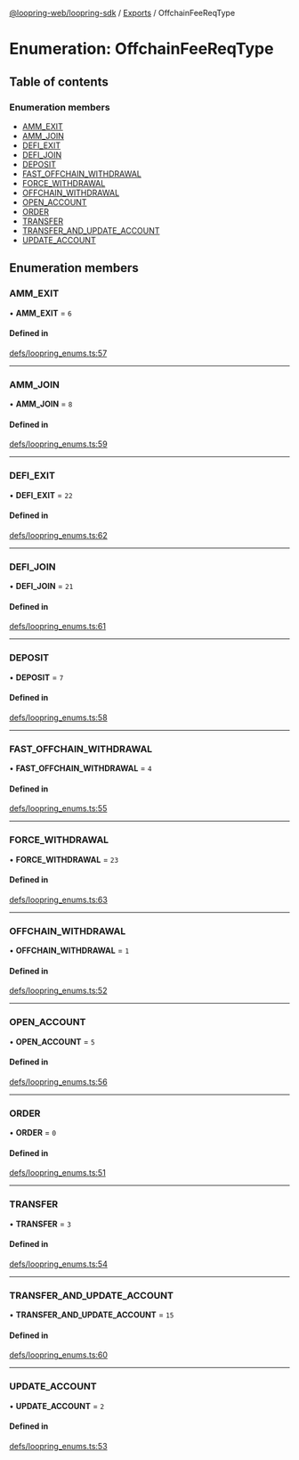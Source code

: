 [@loopring-web/loopring-sdk](../README.md) / [Exports](../modules.md) / OffchainFeeReqType

# Enumeration: OffchainFeeReqType

## Table of contents

### Enumeration members

- [AMM\_EXIT](OffchainFeeReqType.md#amm_exit)
- [AMM\_JOIN](OffchainFeeReqType.md#amm_join)
- [DEFI\_EXIT](OffchainFeeReqType.md#defi_exit)
- [DEFI\_JOIN](OffchainFeeReqType.md#defi_join)
- [DEPOSIT](OffchainFeeReqType.md#deposit)
- [FAST\_OFFCHAIN\_WITHDRAWAL](OffchainFeeReqType.md#fast_offchain_withdrawal)
- [FORCE\_WITHDRAWAL](OffchainFeeReqType.md#force_withdrawal)
- [OFFCHAIN\_WITHDRAWAL](OffchainFeeReqType.md#offchain_withdrawal)
- [OPEN\_ACCOUNT](OffchainFeeReqType.md#open_account)
- [ORDER](OffchainFeeReqType.md#order)
- [TRANSFER](OffchainFeeReqType.md#transfer)
- [TRANSFER\_AND\_UPDATE\_ACCOUNT](OffchainFeeReqType.md#transfer_and_update_account)
- [UPDATE\_ACCOUNT](OffchainFeeReqType.md#update_account)

## Enumeration members

### AMM\_EXIT

• **AMM\_EXIT** = `6`

#### Defined in

[defs/loopring_enums.ts:57](https://github.com/Loopring/loopring_sdk/blob/6d0be7c/src/defs/loopring_enums.ts#L57)

___

### AMM\_JOIN

• **AMM\_JOIN** = `8`

#### Defined in

[defs/loopring_enums.ts:59](https://github.com/Loopring/loopring_sdk/blob/6d0be7c/src/defs/loopring_enums.ts#L59)

___

### DEFI\_EXIT

• **DEFI\_EXIT** = `22`

#### Defined in

[defs/loopring_enums.ts:62](https://github.com/Loopring/loopring_sdk/blob/6d0be7c/src/defs/loopring_enums.ts#L62)

___

### DEFI\_JOIN

• **DEFI\_JOIN** = `21`

#### Defined in

[defs/loopring_enums.ts:61](https://github.com/Loopring/loopring_sdk/blob/6d0be7c/src/defs/loopring_enums.ts#L61)

___

### DEPOSIT

• **DEPOSIT** = `7`

#### Defined in

[defs/loopring_enums.ts:58](https://github.com/Loopring/loopring_sdk/blob/6d0be7c/src/defs/loopring_enums.ts#L58)

___

### FAST\_OFFCHAIN\_WITHDRAWAL

• **FAST\_OFFCHAIN\_WITHDRAWAL** = `4`

#### Defined in

[defs/loopring_enums.ts:55](https://github.com/Loopring/loopring_sdk/blob/6d0be7c/src/defs/loopring_enums.ts#L55)

___

### FORCE\_WITHDRAWAL

• **FORCE\_WITHDRAWAL** = `23`

#### Defined in

[defs/loopring_enums.ts:63](https://github.com/Loopring/loopring_sdk/blob/6d0be7c/src/defs/loopring_enums.ts#L63)

___

### OFFCHAIN\_WITHDRAWAL

• **OFFCHAIN\_WITHDRAWAL** = `1`

#### Defined in

[defs/loopring_enums.ts:52](https://github.com/Loopring/loopring_sdk/blob/6d0be7c/src/defs/loopring_enums.ts#L52)

___

### OPEN\_ACCOUNT

• **OPEN\_ACCOUNT** = `5`

#### Defined in

[defs/loopring_enums.ts:56](https://github.com/Loopring/loopring_sdk/blob/6d0be7c/src/defs/loopring_enums.ts#L56)

___

### ORDER

• **ORDER** = `0`

#### Defined in

[defs/loopring_enums.ts:51](https://github.com/Loopring/loopring_sdk/blob/6d0be7c/src/defs/loopring_enums.ts#L51)

___

### TRANSFER

• **TRANSFER** = `3`

#### Defined in

[defs/loopring_enums.ts:54](https://github.com/Loopring/loopring_sdk/blob/6d0be7c/src/defs/loopring_enums.ts#L54)

___

### TRANSFER\_AND\_UPDATE\_ACCOUNT

• **TRANSFER\_AND\_UPDATE\_ACCOUNT** = `15`

#### Defined in

[defs/loopring_enums.ts:60](https://github.com/Loopring/loopring_sdk/blob/6d0be7c/src/defs/loopring_enums.ts#L60)

___

### UPDATE\_ACCOUNT

• **UPDATE\_ACCOUNT** = `2`

#### Defined in

[defs/loopring_enums.ts:53](https://github.com/Loopring/loopring_sdk/blob/6d0be7c/src/defs/loopring_enums.ts#L53)
